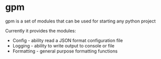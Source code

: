 # gpm
gpm is a set of modules that can be used for starting any python project

Currently it provides the modules:
* Config - ability read a JSON format configuration file
* Logging - ability to write output to console or file
* Formatting - general purpose formatting functions
